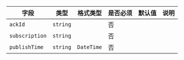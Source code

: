 | 字段 | 类型 | 格式类型 | 是否必须 | 默认值 | 说明 |
|---|---|---|---|---|---|
| `ackId` | `string` |  | 否 |  |
| `subscription` | `string` |  | 否 |  |
| `publishTime` | `string` | `DateTime` | 否 |  |
